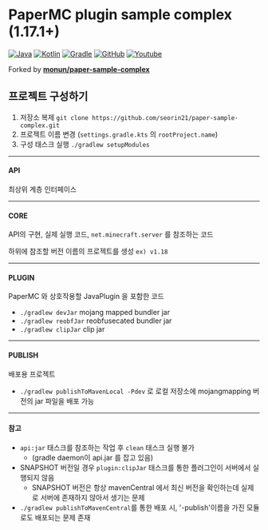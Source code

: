 # PaperMC plugin sample complex (1.17.1+)

[![Java](https://img.shields.io/badge/java-17-ED8B00.svg?logo=java)](https://www.azul.com/)
[![Kotlin](https://img.shields.io/badge/kotlin-2.1.0-585DEF.svg?logo=kotlin)](http://kotlinlang.org)
[![Gradle](https://img.shields.io/badge/gradle-8.14.2-02303A.svg?logo=gradle)](https://gradle.org)
[![GitHub](https://img.shields.io/github/license/seorin21/paper-sample-complex)](https://www.gnu.org/licenses/gpl-3.0.html)
[![Youtube](https://img.shields.io/badge/youtube-서린-red.svg?logo=youtube)](https://www.youtube.com/@seorin._.021)

Forked by **[monun/paper-sample-complex](https://github.com/monun/paper-sample-complex)**

## 프로젝트 구성하기

1. 저장소 복제 `git clone https://github.com/seorin21/paper-sample-complex.git`
2. 프로젝트 이름 변경 (`settings.gradle.kts` 의 `rootProject.name`)
3. 구성 태스크 실행 `./gradlew setupModules`

---

#### API

최상위 계층 인터페이스

---

#### CORE

API의 구현, 실제 실행 코드, `net.minecraft.server` 를 참조하는 코드

하위에 참조할 버전 이름의 프로젝트를 생성 `ex) v1.18`

---

#### PLUGIN

PaperMC 와 상호작용할 JavaPlugin 을 포함한 코드

* `./gradlew devJar` mojang mapped bundler jar
* `./gradlew reobfJar` reobfusecated bundler jar
* `./gradlew clipJar` clip jar

---

#### PUBLISH

배포용 프로젝트

* `./gradlew publishToMavenLocal -Pdev` 로 로컬 저장소에 mojangmapping 버전의 jar 파일을 배포 가능

---

#### 참고

* `api:jar` 태스크를 참조하는 작업 후 `clean` 태스크 실행 불가
    * (gradle daemon이 api.jar 를 잡고 있음)
* SNAPSHOT 버전일 경우 `plugin:clipJar` 태스크를 통한 플러그인이 서버에서 실행되지 않음
    * SNAPSHOT 버전은 항상 mavenCentral 에서 최신 버전을 확인하는데 실제로 서버에 존재하지 않아서 생기는 문제 
* `./gradlew publishToMavenCentral`를 통한 배포 시, '-publish'이름을 가진 모듈로도 배포되는 문제 존재
